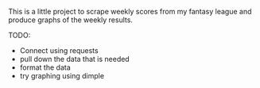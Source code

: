 This is a little project to scrape weekly scores from my fantasy league and produce
graphs of the weekly results. 

TODO: 

* Connect using requests
* pull down the data that is needed
* format the data
* try graphing using dimple



